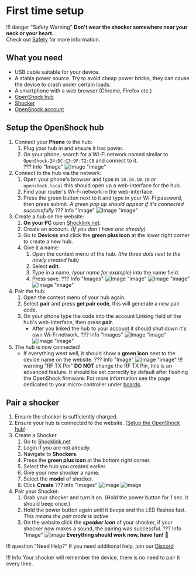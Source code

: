 # First time setup

!!! danger "Safety Warning"
    **Don't wear the shocker somewhere near your neck or your heart.**  
    Check out [Safety](../safety/safety-rules.md) for more information.

## What you need

- USB cable suitable for your device.
- A stable power source. Try to avoid cheap power bricks, they can cause the device to crash under certain loads.
- A smartphone with a web browser (Chrome, Firefox etc.)
- [OpenShock hub](../hardware/boards/index.md)
- [Shocker](../hardware/shockers/index.md)
- [OpenShock account](https://openshock.app/)

## Setup the OpenShock hub

1. Connect your **Phone** to the hub:
    1. Plug your hub in and ensure it has power.
    2. On your phone, search for a Wi-Fi network named similar to ``OpenShock-24:DC:C3:9F:72:C8`` and connect to it.  
    ??? Info "Image"
        ![Image "image"](../static/guides/first-setup/WiFioverview.png)
2. Connect to the hub via the network:
    1. Open your phone's browser and type in ``10.10.10.10`` *or* ``openshock.local`` this should open up a web-interface for the hub.
    2. Find your router's Wi-Fi network in the web-interface.
    3. Press the green button next to it and type in your Wi-Fi password, then press submit.
    *A green pop up should appear if it's connected successfully*
    ??? Info "Image"
        ![Image "image"](../static/guides/first-setup/ESPWebGUI.png)
3. Create a hub on the website:
    1. **On your PC** open [Shocklink.net](https://openshock.app/).
    2. Create an account. *(If you don't have one already)*
    3. Go to **Devices** and click the **green plus icon** at the lower right corner to create a new hub.
    4. Give it a name:
        1. Open the context menu of the hub. *(the three dots next to the newly created hub)*
        2. Select **edit**.
        3. Type in a name, *(your name for example)* into the name field.
        4. Press save.
    ??? Info "Images"
        ![Image "image"](../static/guides/first-setup/findaddbutton3.png)
        ![Image "image"](../static/guides/first-setup/find_device_context_menu.png)
        ![Image "image"](../static/guides/first-setup/edit_device.png)
4. Pair the hub:
    1. Open the context menu of your hub again.
    2. Select **pair** and press **get pair code**, this will generate a new pair code.
    3. On your phone type the code into the account Linking field of the hub's web-interface, then press **pair**.
        - After you linked the hub to your account it should shut down it's own Wi-Fi network.
    ??? Info "Images"
        ![Image "image"](../static/guides/first-setup/findpaircode.png)
        ![Image "image"](../static/guides/first-setup/paircodeexample.png)
5. The hub is now connected!
    - If everything went well, it should show a **green icon** next to the device name on the website.
    ??? Info "Image"
        ![Image "image"](../static/guides/first-setup/checkifonline.png)
!!! warning "RF TX Pin"
    **DO NOT** change the RF TX Pin, this is an advanced feature. It should be set correctly by default after flashing the OpenShock firmware. For more information see the page dedicated to your micro-controller under [boards](../hardware/boards/index.md).

## Pair a shocker

1. Ensure the shocker is sufficiently charged.
2. Ensure your hub is connected to the website. ([Setup the OpenShock hub](#setup-the-openshock-hub))
3. Create a Shocker.
    1. Go to [Shocklink.net](https://openshock.app/)
    2. Login if you are not already.
    3. Navigate to **Shockers**.
    4. Press the **green plus icon** at the bottom right corner.
    5. Select the hub you created earlier.
    6. Give your new shocker a name.
    7. Select the **model** of shocker.
    8. Click **Create**
    ??? info "Images"
        ![image](../static/guides/first-setup/Create_shocker_green_plus.png)
        ![image](../static/guides/first-setup/create_shocker.png)
4. Pair your Shocker.
    1. Grab your shocker and turn it on. (Hold the power button for 1 sec. it should beep once.)
    2. Hold the power button again until it beeps and the LED flashes fast. *This means the pair mode is active*
    3. On the website click the ***speaker icon*** of your shocker, if your shocker now makes a sound, the pairing was successful.
    ??? Info "Image"
        ![image](../static/guides/first-setup/find_sound_button.png)
**Everything should work now, have fun!** 🎉  

!!! question "Need Help?"
    If you need additional help, join our [Discord](https://discord.gg/OpenShock)

!!! Info
    Your shocker will remember the device, there is no need to pair it every time.
